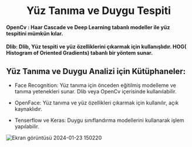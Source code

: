 <div align= "center">
<h1>Yüz Tanıma ve Duygu Tespiti</h1>
</div>

<h4>OpenCv : Haar Cascade ve Deep Learning tabanlı modeller ile yüz tespitini mümkün kılar.</h4>
<h4>Dlib: Dlib, Yüz tespiti ve yüz özelliklerini çıkarmak için kullanışlıdır. HOG( Histogram of Oriented Gradients) tabanlı bir yöntem sunar.</h4>


<h2>Yüz Tanıma ve Duygu Analizi için Kütüphaneler:</h2> 

- Face Recognition: Yüz tanıma için önceden eğitilmiş modelleme ve tanıma yetenekleri sunar. Dlib veya OpenCv içerisinde kullanılabilir.

- OpenFace: Yüz tanıma ve yüz özellikleri çıkarmak için kullanılır, açık kaynaklıdır.
  
- Tenserflow ve Keras: Duygu sınıflandırma modellerini kullanarak işlem yapılabilir.

![Ekran görüntüsü 2024-01-23 150220](https://github.com/ofarukusta/Computer-Vision-Projects/assets/110857814/8110c9e9-9ca3-44b5-bf78-4146b66fa9db)
